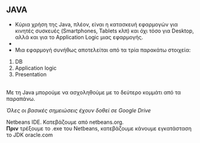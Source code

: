## JAVA
* Κύρια χρήση της Java, πλέον, είναι η κατασκευή εφαρμογών για κινητές συσκευές (Smartphones, Tablets κλπ) και όχι τόσο για Desktop, αλλά και για το Application Logic μιας εφαρμογής.
* 
* Μια εφαρμογή συνήθως αποτελείται από τα τρία παρακάτω στοιχεία:
 1. DB
 2. Application logic
 3. Presentation
 <br>
 Με τη Java μπορούμε να ασχοληθούμε με το δεύτερο κομμάτι από τα παραπάνω.
 
 *Όλες οι βασικές σημειώσεις έχουν δοθεί σε Google Drive*
 
 Netbeans IDE. Κατεβάζουμε από netbeans.org. <br>
 **Πριν** τρέξουμε το .exe του Netbeans, κατεβάζουμε κάνουμε εγκατάσταση  το JDK  oracle.com 
 
